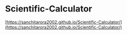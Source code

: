 # Scientific-Calculator
[https://sanchitarora2002.github.io/Scientific-Calculator/](https://sanchitarora2002.github.io/Scientific-Calculator/)
